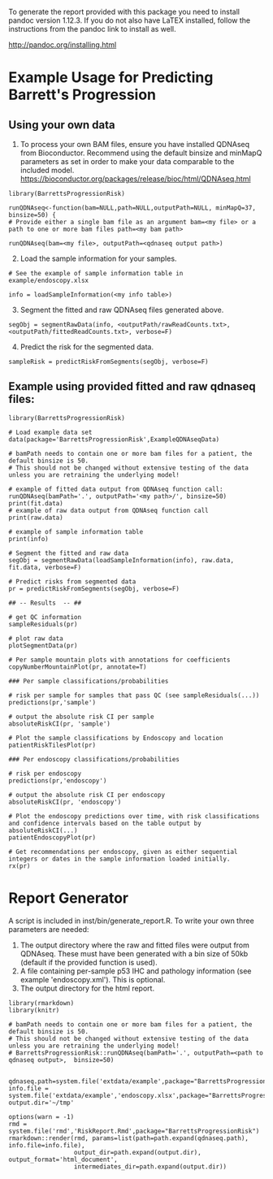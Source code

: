 
To generate the report provided with this package you need to install pandoc version 1.12.3. If you do not also have LaTEX installed, follow the instructions from the pandoc link to install as well.

http://pandoc.org/installing.html


# Example Usage for Predicting Barrett's Progression 

## Using your own data

1. To process your own BAM files, ensure you have installed QDNAseq from Bioconductor. Recommend using the default binsize and minMapQ parameters as set in order to make your data comparable to the included model.
https://bioconductor.org/packages/release/bioc/html/QDNAseq.html

```
library(BarrettsProgressionRisk)

runQDNAseq<-function(bam=NULL,path=NULL,outputPath=NULL, minMapQ=37, binsize=50) {
# Provide either a single bam file as an argument bam=<my file> or a path to one or more bam files path=<my bam path>

runQDNAseq(bam=<my file>, outputPath=<qdnaseq output path>)
```

2. Load the sample information for your samples.

```
# See the example of sample information table in example/endoscopy.xlsx 

info = loadSampleInformation(<my info table>)
```

3. Segment the fitted and raw QDNAseq files generated above.

```
segObj = segmentRawData(info, <outputPath/rawReadCounts.txt>, <outputPath/fittedReadCounts.txt>, verbose=F) 

```

4. Predict the risk for the segmented data.

```
sampleRisk = predictRiskFromSegments(segObj, verbose=F)

```

## Example using provided fitted and raw qdnaseq files:

```
library(BarrettsProgressionRisk)

# Load example data set
data(package='BarrettsProgressionRisk',ExampleQDNAseqData)

# bamPath needs to contain one or more bam files for a patient, the default binsize is 50. 
# This should not be changed without extensive testing of the data unless you are retraining the underlying model!  

# example of fitted data output from QDNAseq function call: runQDNAseq(bamPath='.', outputPath='<my path>/', binsize=50)
print(fit.data)
# example of raw data output from QDNAseq function call
print(raw.data)

# example of sample information table
print(info)

# Segment the fitted and raw data
segObj = segmentRawData(loadSampleInformation(info), raw.data, fit.data, verbose=F) 

# Predict risks from segmented data
pr = predictRiskFromSegments(segObj, verbose=F)

## -- Results  -- ##

# get QC information
sampleResiduals(pr)

# plot raw data
plotSegmentData(pr)

# Per sample mountain plots with annotations for coefficients
copyNumberMountainPlot(pr, annotate=T)

### Per sample classifications/probabilities

# risk per sample for samples that pass QC (see sampleResiduals(...))
predictions(pr,'sample')

# output the absolute risk CI per sample
absoluteRiskCI(pr, 'sample')

# Plot the sample classifications by Endoscopy and location 
patientRiskTilesPlot(pr)

### Per endoscopy classifications/probabilities

# risk per endoscopy
predictions(pr,'endoscopy')

# output the absolute risk CI per endoscopy
absoluteRiskCI(pr, 'endoscopy')

# Plot the endoscopy predictions over time, with risk classifications and confidence intervals based on the table output by absoluteRiskCI(...)
patientEndoscopyPlot(pr)

# Get recommendations per endoscopy, given as either sequential integers or dates in the sample information loaded initially.
rx(pr)

```

# Report Generator

A script is included in inst/bin/generate_report.R. To write your own three parameters are needed:

1. The output directory where the raw and fitted files were output from QDNAseq. These must have been generated with a bin size of 50kb (default if the provided function is used).
2. A file containing per-sample p53 IHC and pathology information (see example 'endoscopy.xml'). This is optional.
3. The output directory for the html report.

```
library(rmarkdown)
library(knitr)

# bamPath needs to contain one or more bam files for a patient, the default binsize is 50. 
# This should not be changed without extensive testing of the data unless you are retraining the underlying model!  
# BarrettsProgressionRisk::runQDNAseq(bamPath='.', outputPath=<path to qdnaseq output>,  binsize=50)


qdnaseq.path=system.file('extdata/example',package="BarrettsProgressionRisk")
info.file = system.file('extdata/example','endoscopy.xlsx',package="BarrettsProgressionRisk")
output.dir='~/tmp'

options(warn = -1)
rmd = system.file('rmd','RiskReport.Rmd',package="BarrettsProgressionRisk")
rmarkdown::render(rmd, params=list(path=path.expand(qdnaseq.path), info.file=info.file), 
                  output_dir=path.expand(output.dir), output_format='html_document',
                  intermediates_dir=path.expand(output.dir))

```


